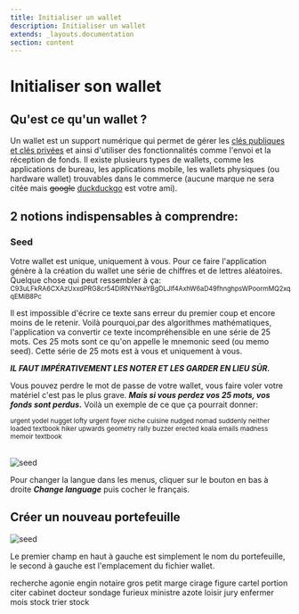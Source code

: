 ```yaml
---
title: Initialiser un wallet
description: Initialiser un wallet
extends: _layouts.documentation
section: content
---
```


# Initialiser son wallet
<!-- 
<img src="/assets/img/start.jpg" alt="écran de démarrage">
 -->

## Qu'est ce qu'un wallet ? 

Un wallet est un support numérique qui permet de gérer les <a href="https://fr.wikipedia.org/wiki/Cryptographie_asym%C3%A9trique" target="_blank">clés publiques et clés privées</a> et ainsi d'utiliser des fonctionnalités comme l'envoi et la réception de fonds. Il existe plusieurs types de wallets, comme les applications de bureau, les applications mobile, les wallets physiques (ou hardware wallet) trouvables dans le commerce (aucune marque ne sera citée mais <s>google</s>  <a href="https://duckduckgo.com/?q=hardware+wallet&t=h_&ia=web">duckduckgo</a> est votre ami).

## 2 notions indispensables à comprendre:

### Seed

Votre wallet est unique, uniquement à vous. Pour ce faire l'application génère à la création du wallet une série de chiffres et de lettres aléatoires. Quelque chose qui peut ressembler à ça:  
<small>C93uLFkRA6CXAzUxxdPRG8cr54DlRNYNkeYBgDLJlf4AxhW6aD49fhnghpsWPoormMQ2xqqEMiB8Pc</small>

Il est impossible d'écrire ce texte sans erreur du premier coup et encore moins de le retenir. Voilà pourquoi,par des algorithmes mathématiques, l'application va convertir ce texte incompréhensible en une série de 25 mots. Ces 25 mots sont ce qu'on appelle le mnemonic seed (ou memo seed). Cette série de 25 mots est à vous et uniquement à vous. 

***IL FAUT IMPÉRATIVEMENT LES NOTER ET LES GARDER EN LIEU SÙR.***

Vous pouvez perdre le mot de passe de votre wallet, vous faire voler votre matériel c'est pas le plus grave. ***Mais si vous perdez vos 25 mots, vos fonds sont perdus.*** Voilà un exemple de ce que ça pourrait donner:


<small>urgent yodel nugget lofty urgent foyer niche cuisine nudged nomad suddenly neither loaded textbook hiker upwards geometry rally buzzer erected koala emails madness memoir textbook</small>

<br>

<img src="/assets/img/start.jpg" alt="seed">

Pour changer la langue dans les menus, cliquer sur le bouton en bas à droite ***Change language*** puis cocher le français.

## Créer un nouveau portefeuille

<img src="/assets/img/init-wallet.jpg" alt="seed">

Le premier champ en haut à gauche est simplement le nom du portefeuille, le second à gauche est l'emplacement du fichier wallet.


recherche agonie engin notaire gros petit marge cirage figure cartel portion citer cabinet docteur sondage furieux ministre azote loisir jury enfermer mois stock trier stock